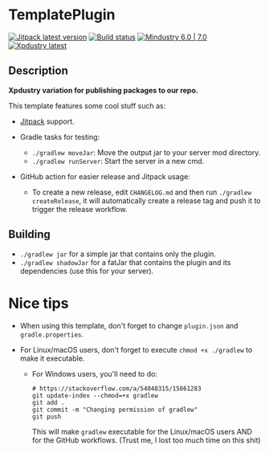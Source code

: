 # TemplatePlugin

[![Jitpack latest version](https://jitpack.io/v/fr.xpdustry/TemplatePlugin.svg)](https://jitpack.io/#fr.xpdustry/TemplatePlugin)
[![Build status](https://github.com/Xpdustry/TemplatePlugin/actions/workflows/commit.yml/badge.svg?branch=master&event=push)](https://github.com/Xpdustry/TemplatePlugin/actions/workflows/commit.yml)
[![Mindustry 6.0 | 7.0 ](https://img.shields.io/badge/Mindustry-6.0%20%7C%207.0-ffd37f)](https://github.com/Anuken/Mindustry/releases)
[![Xpdustry latest](https://repo.xpdustry.fr/api/badge/latest/snapshots/fr/xpdustry/template-plugin?color=00FFFF&name=TemplatePlugin&prefix=v)](https://github.com/Xpdustry/TemplatePlugin/releases)

## Description

**Xpdustry variation for publishing packages to our repo.**

This template features some cool stuff such as:

- [Jitpack](https://jitpack.io/) support.

- Gradle tasks for testing:
    - `./gradlew moveJar`: Move the output jar to your server mod directory.
    - `./gradlew runServer`: Start the server in a new cmd.

- GitHub action for easier release and Jitpack usage:
    - To create a new release, edit `CHANGELOG.md` and then run `./gradlew createRelease`, it will automatically create a release tag and push it to trigger the release workflow.

## Building

- `./gradlew jar` for a simple jar that contains only the plugin.
- `./gradlew shadowJar` for a fatJar that contains the plugin and its dependencies (use this for your server).

# Nice tips

- When using this template, don't forget to change `plugin.json` and `gradle.properties`.

- For Linux/macOS users, don't forget to execute `chmod +x ./gradlew` to make it executable.
    - For Windows users, you'll need to do:
      ```batch
      # https://stackoverflow.com/a/54048315/15861283
      git update-index --chmod=+x gradlew
      git add .
      git commit -m "Changing permission of gradlew"
      git push
      ```
      This will make `gradlew` executable for the Linux/macOS users AND for the GitHub workflows. (Trust me, I lost too much time on this shit)
